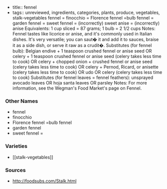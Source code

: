 - title:: fennel
- tags:: unreviewed, ingredients, categories, plants, produce, vegetables, stalk-vegetables
fennel = finocchio = Florence fennel =bulb fennel = garden fennel = sweet fennel = (incorrectly) sweet anise = (incorrectly) anise Equivalents: 1 cup sliced = 87 grams; 1 bulb = 2 1/2 cups Notes: Fennel tastes like licorice or anise, and it's commonly used in Italian dishes. It's very versatile; you can saut� it and add it to sauces, braise it as a side dish, or serve it raw as a crudit�. Substitutes (for fennel bulb): Belgian endive + 1 teaspoon crushed fennel or anise seed OR celery + 1 teaspoon crushed fennel or anise seed (celery takes less time to cook) OR celery + chopped onion + crushed fennel or anise seed (celery takes less time to cook) OR celery + Pernod, Ricard, or anisette (celery takes less time to cook) OR udo OR celery (celery takes less time to cook) Substitutes (for fennel leaves = fennel feathers): unsprayed avocado leaves OR hoja santa leaves OR parsley Notes: For more information, see the Wegman's Food Market's page on Fennel.

### Other Names

* fennel
* finocchio
* Florence fennel =bulb fennel
* garden fennel
* sweet fennel =

### Varieties

* [[stalk-vegetables]]

### Sources
* http://foodsubs.com/Stalk.html
